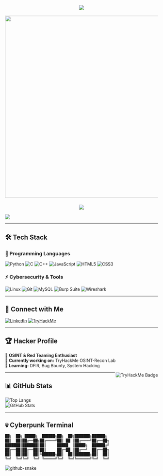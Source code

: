 <h1 align="center">
  <img src="https://readme-typing-svg.herokuapp.com?color=00FF00&center=true&vCenter=true&lines=Welcome+to+the+Cyber+Realm;I+am+Drag0nSlay;Cybersecurity+Enthusiast;Hacker+in+the+Shadows&size=22" />
</h1>

<p align="center">
  <img src="https://github.com/Drag0nSlay/Drag0nSlay/blob/main/assets/hacker-man-hacker.gif?raw=true" width="600" />
</p>

<h3 align="center">
  <img src="https://img.shields.io/badge/DRAG0N%20HACKER-00FF00?style=for-the-badge&logo=matrix&logoColor=black" />
</h3>

![](https://komarev.com/ghpvc/?username=Drag0nSlay&abbreviated=true)

---

## 🛠️ **Tech Stack**
### **🚀 Programming Languages**
![Python](https://img.shields.io/badge/Python-FFD43B?style=for-the-badge&logo=python&logoColor=blue)
![C](https://img.shields.io/badge/C-00599C?style=for-the-badge&logo=c&logoColor=white)
![C++](https://img.shields.io/badge/C%2B%2B-00599C?style=for-the-badge&logo=c%2B%2B&logoColor=white)
![JavaScript](https://img.shields.io/badge/JavaScript-323330?style=for-the-badge&logo=javascript&logoColor=F7DF1E)
![HTML5](https://img.shields.io/badge/HTML5-E34F26?style=for-the-badge&logo=html5&logoColor=white)
![CSS3](https://img.shields.io/badge/CSS3-1572B6?style=for-the-badge&logo=css3&logoColor=white)

### **⚡ Cybersecurity & Tools**
![Linux](https://img.shields.io/badge/Linux-FCC624?style=for-the-badge&logo=linux&logoColor=black)
![Git](https://img.shields.io/badge/GIT-E44C30?style=for-the-badge&logo=git&logoColor=white)
![MySQL](https://img.shields.io/badge/MySQL-005C84?style=for-the-badge&logo=mysql&logoColor=white)
![Burp Suite](https://img.shields.io/badge/burpsuite-FF6633?style=for-the-badge&logo=burpsuite&logoColor=white)
![Wireshark](https://img.shields.io/badge/Wireshark-1679A7?style=for-the-badge&logo=Wireshark&logoColor=white)

---

## 🔗 **Connect with Me**  
[![LinkedIn](https://img.shields.io/badge/LinkedIn-0077B5?style=for-the-badge&logo=linkedin&logoColor=white)](https://www.linkedin.com/in/aman-kothari-995944274)
[![TryHackMe](https://img.shields.io/badge/TryHackMe-212C42?style=for-the-badge&logo=TryHackMe&logoColor=white)](https://tryhackme.com/p/Drag0nSlay)

---

## 🏆 **Hacker Profile**
**👾 OSINT & Red Teaming Enthusiast**  
**🔭 Currently working on:** TryHackMe OSINT-Recon Lab  
**🌱 Learning:** DFIR, Bug Bounty, System Hacking  

<img src="https://tryhackme-badges.s3.amazonaws.com/Drag0nSlay.png" alt="TryHackMe Badge" align="right"/>

---

## 📊 **GitHub Stats**  
![Top Langs](https://github-readme-stats.vercel.app/api/top-langs/?username=Drag0nSlay&layout=compact&theme=tokyonight)  
![GitHub Stats](https://github-readme-stats.vercel.app/api?username=Drag0nSlay&show_icons=true&theme=tokyonight)

---

## **💀 Cyberpunk Terminal**
```bash
██╗  ██╗ █████╗  ██████╗██╗  ██╗███████╗██████╗ 
██║  ██║██╔══██╗██╔════╝██║ ██ ║██╔════╝██╔══██╗
███████║███████║██║     █████  ║█████╗  ██████╔╝
██╔══██║██╔══██║██║     ██╔═██ ║██╔══╝  ██╔══██╗
██║  ██║██║  ██║╚██████╗██║  ██║███████╗██║  ██║
╚═╝  ╚═╝╚═╝  ╚═╝ ╚═════╝╚═╝  ╚═╝╚══════╝╚═╝  ╚═╝

```
<picture>

  <source media="(prefers-color-scheme: dark)" srcset="https://raw.githubusercontent.com/tobiasmeyhoefer/tobiasmeyhoefer/output/github-snake-dark.svg" />

  <source media="(prefers-color-scheme: light)" srcset="https://raw.githubusercontent.com/tobiasmeyhoefer/tobiasmeyhoefer/output/github-snake.svg" />

  <img alt="github-snake" src="https://raw.githubusercontent.com/tobiasmeyhoefer/tobiasmeyhoefer/output/github-snake.svg" />

</picture>

